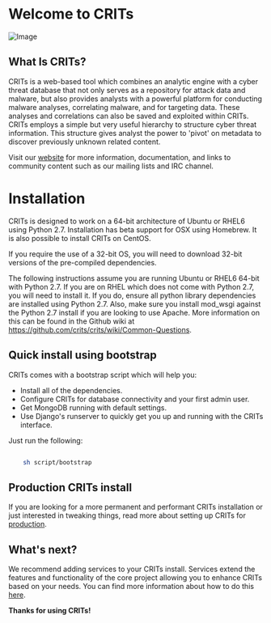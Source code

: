 # Welcome to CRITs

![Image](https://github.com/crits/crits/raw/master/extras/www/new_images/crits_logo.png)

## What Is CRITs?

CRITs is a web-based tool which combines an analytic engine with a cyber threat database that not only serves as a repository for attack data and malware, but also provides analysts with a powerful platform for conducting malware analyses, correlating malware, and for targeting data. These analyses and correlations can also be saved and exploited within CRITs. CRITs employs a simple but very useful hierarchy to structure cyber threat information. This structure gives analyst the power to 'pivot' on metadata to discover previously unknown related content.

Visit our [website](https://crits.github.io) for more information, documentation, and links to community content such as our mailing lists and IRC channel.

# Installation

CRITs is designed to work on a 64-bit architecture of Ubuntu or RHEL6 using Python 2.7. Installation has beta support for OSX using Homebrew. It is also possible to install CRITs on CentOS.

If you require the use of a 32-bit OS, you will need to download 32-bit versions of the pre-compiled dependencies.

The following instructions assume you are running Ubuntu or RHEL6 64-bit with Python 2.7. If you are on RHEL which does not come with Python 2.7, you will need to install it. If you do, ensure all python library dependencies are installed using Python 2.7. Also, make sure you install mod_wsgi against the Python 2.7 install if you are looking to use Apache. More information on this can be found in the Github wiki at https://github.com/crits/crits/wiki/Common-Questions.

## Quick install using bootstrap

CRITs comes with a bootstrap script which will help you:

* Install all of the dependencies.
* Configure CRITs for database connectivity and your first admin user.
* Get MongoDB running with default settings.
* Use Django's runserver to quickly get you up and running with the CRITs interface.

Just run the following:

```bash

    sh script/bootstrap
```

## Production CRITs install

If you are looking for a more permanent and performant CRITs installation or just interested in tweaking things, read more about setting up CRITs for [production](https://github.com/crits/crits/wiki/Production-grade-CRITs-install).

## What's next?

We recommend adding services to your CRITs install. Services extend the features and functionality of the core project allowing you to enhance CRITs based on your needs. You can find more information about how to do this [here](https://github.com/crits/crits/wiki/Adding-services-to-CRITs).

**Thanks for using CRITs!**
